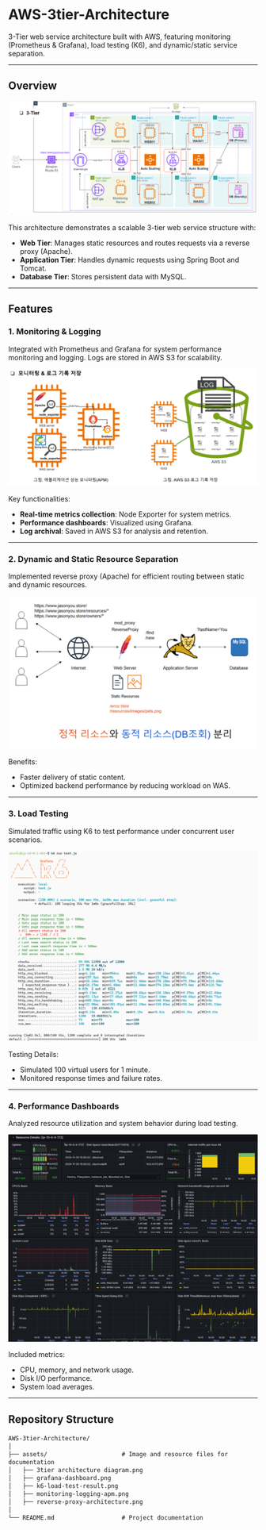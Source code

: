 # AWS-3tier-Architecture

3-Tier web service architecture built with AWS, featuring monitoring (Prometheus & Grafana), load testing (K6), and dynamic/static service separation.

---

## Overview

![3tier Architecture Overview](./assets/3tier%20architecture%20diagram.png)

This architecture demonstrates a scalable 3-tier web service structure with:
- **Web Tier**: Manages static resources and routes requests via a reverse proxy (Apache).
- **Application Tier**: Handles dynamic requests using Spring Boot and Tomcat.
- **Database Tier**: Stores persistent data with MySQL.

---

## Features

### 1. **Monitoring & Logging**
Integrated with Prometheus and Grafana for system performance monitoring and logging. Logs are stored in AWS S3 for scalability.

![Monitoring and Logging](./assets/monitoring-logging-apm.png)

Key functionalities:
- **Real-time metrics collection**: Node Exporter for system metrics.
- **Performance dashboards**: Visualized using Grafana.
- **Log archival**: Saved in AWS S3 for analysis and retention.

---

### 2. **Dynamic and Static Resource Separation**
Implemented reverse proxy (Apache) for efficient routing between static and dynamic resources.

![Dynamic and Static Resource Architecture](./assets/reverse-proxy-architecture.png)

Benefits:
- Faster delivery of static content.
- Optimized backend performance by reducing workload on WAS.

---

### 3. **Load Testing**
Simulated traffic using K6 to test performance under concurrent user scenarios.

![Load Testing Results](./assets/k6-load-test-result.png)

Testing Details:
- Simulated 100 virtual users for 1 minute.
- Monitored response times and failure rates.

---

### 4. **Performance Dashboards**
Analyzed resource utilization and system behavior during load testing.

![Grafana Dashboard](./assets/grafana-dashboard.png)

Included metrics:
- CPU, memory, and network usage.
- Disk I/O performance.
- System load averages.

---

## Repository Structure

```plaintext
AWS-3tier-Architecture/
│
├── assets/                     # Image and resource files for documentation
│   ├── 3tier architecture diagram.png
│   ├── grafana-dashboard.png
│   ├── k6-load-test-result.png
│   ├── monitoring-logging-apm.png
│   ├── reverse-proxy-architecture.png
│
└── README.md                   # Project documentation
